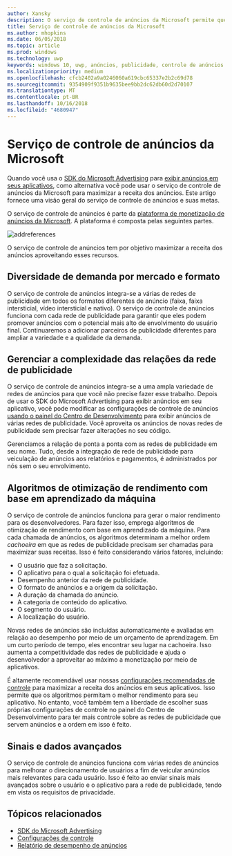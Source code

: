 ```yaml
---
author: Xansky
description: O serviço de controle de anúncios da Microsoft permite que você maximize a receita do anúncio e os recursos de promoção do aplicativo ao exibir anúncios de várias redes de anúncios conhecidas.
title: Serviço de controle de anúncios da Microsoft
ms.author: mhopkins
ms.date: 06/05/2018
ms.topic: article
ms.prod: windows
ms.technology: uwp
keywords: windows 10, uwp, anúncios, publicidade, controle de anúncios
ms.localizationpriority: medium
ms.openlocfilehash: cfcb2402a9a0246060a619cbc65337e2b2c69d78
ms.sourcegitcommit: 9354909f9351b9635bee9bb2dc62db60d2d70107
ms.translationtype: MT
ms.contentlocale: pt-BR
ms.lasthandoff: 10/16/2018
ms.locfileid: "4680947"
---
```

# <a name="microsoft-ad-mediation-service"></a>Serviço de controle de anúncios da Microsoft

Quando você usa o [SDK do Microsoft Advertising](http://aka.ms/ads-sdk-uwp) para [exibir anúncios em seus aplicativos](display-ads-in-your-app.md), como alternativa você pode usar o serviço de controle de anúncios da Microsoft para maximizar a receita dos anúncios. Este artigo fornece uma visão geral do serviço de controle de anúncios e suas metas.

O serviço de controle de anúncios é parte da [plataforma de monetização de anúncios da Microsoft](https://developer.microsoft.com/windows/ad-monetization-platform). A plataforma é composta pelas seguintes partes.

![addreferences](images/ad-mediation-service.png)

O serviço de controle de anúncios tem por objetivo maximizar a receita dos anúncios aproveitando esses recursos.

## <a name="diversity-of-demand-by-market-and-format"></a>Diversidade de demanda por mercado e formato

O serviço de controle de anúncios integra-se a várias de redes de publicidade em todos os formatos diferentes de anúncio (faixa, faixa intersticial, vídeo intersticial e nativo). O serviço de controle de anúncios funciona com cada rede de publicidade para garantir que eles podem promover anúncios com o potencial mais alto de envolvimento do usuário final. Continuaremos a adicionar parceiros de publicidade diferentes para ampliar a variedade e a qualidade da demanda.

## <a name="manage-complexity-of-ad-network-relationships"></a>Gerenciar a complexidade das relações da rede de publicidade  

O serviço de controle de anúncios integra-se a uma ampla variedade de redes de anúncios para que você não precise fazer esse trabalho. Depois de usar o SDK do Microsoft Advertising para exibir anúncios em seu aplicativo, você pode modificar as configurações de controle de anúncios [usando o painel do Centro de Desenvolvimento](../publish/in-app-ads.md#mediation-settings) para exibir anúncios de várias redes de publicidade. Você aproveita os anúncios de novas redes de publicidade sem precisar fazer alterações no seu código.

Gerenciamos a relação de ponta a ponta com as redes de publicidade em seu nome. Tudo, desde a integração de rede de publicidade para veiculação de anúncios aos relatórios e pagamentos, é administrados por nós sem o seu envolvimento.

## <a name="machine-learning-based-yield-optimization-algorithms"></a>Algoritmos de otimização de rendimento com base em aprendizado da máquina

O serviço de controle de anúncios funciona para gerar o maior rendimento para os desenvolvedores. Para fazer isso, emprega algoritmos de otimização de rendimento com base em aprendizado da máquina. Para cada chamada de anúncios, os algoritmos determinam a melhor ordem *cachoeira* em que as redes de publicidade precisam ser chamadas para maximizar suas receitas. Isso é feito considerando vários fatores, incluindo:

* O usuário que faz a solicitação.
* O aplicativo para o qual a solicitação foi efetuada.
* Desempenho anterior da rede de publicidade.
* O formato de anúncios e a origem da solicitação.
* A duração da chamada do anúncio.
* A categoria de conteúdo do aplicativo.
* O segmento do usuário.
* A localização do usuário.

Novas redes de anúncios são incluídas automaticamente e avaliadas em relação ao desempenho por meio de um orçamento de aprendizagem. Em um curto período de tempo, eles encontrar seu lugar na cachoeira. Isso aumenta a competitividade das redes de publicidade e ajuda o desenvolvedor a aproveitar ao máximo a monetização por meio de aplicativos.

É altamente recomendável usar nossas [configurações recomendadas de controle](../publish/in-app-ads.md#mediation-settings) para maximizar a receita dos anúncios em seus aplicativos. Isso permite que os algoritmos permitam o melhor rendimento para seu aplicativo. No entanto, você também tem a liberdade de escolher suas próprias configurações de controle no painel do Centro de Desenvolvimento para ter mais controle sobre as redes de publicidade que servem anúncios e a ordem em isso é feito.

## <a name="rich-data-and-signals"></a>Sinais e dados avançados

O serviço de controle de anúncios funciona com várias redes de anúncios para melhorar o direcionamento de usuários a fim de veicular anúncios mais relevantes para cada usuário. Isso é feito ao enviar sinais mais avançados sobre o usuário e o aplicativo para a rede de publicidade, tendo em vista os requisitos de privacidade.

## <a name="related-topics"></a>Tópicos relacionados

* [SDK do Microsoft Advertising](http://aka.ms/ads-sdk-uwp)
* [Configurações de controle](../publish/in-app-ads.md#mediation-settings)
* [Relatório de desempenho de anúncios](../publish/advertising-performance-report.md)
